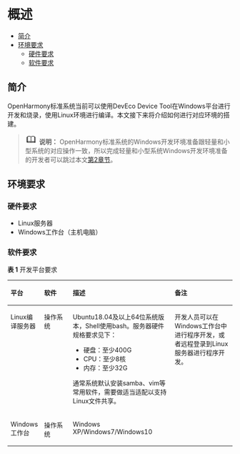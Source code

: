 # 概述<a name="ZH-CN_TOPIC_0000001135547521"></a>

-   [简介](#section18217135811916)
-   [环境要求](#section466851916410)
    -   [硬件要求](#section19682305453)
    -   [软件要求](#section1595725202314)


## 简介<a name="section18217135811916"></a>

OpenHarmony标准系统当前可以使用DevEco Device Tool在Windows平台进行开发和烧录，使用Linux环境进行编译。本文接下来将介绍如何进行对应环境的搭建。

>![](public_sys-resources/icon-note.gif) **说明：** 
>OpenHarmony标准系统的Windows开发环境准备跟轻量和小型系统的对应操作一致，所以完成轻量和小型系统Windows开发环境准备的开发者可以跳过本文[第2章节](Windows开发环境准备-9.md)。

## 环境要求<a name="section466851916410"></a>

### 硬件要求<a name="section19682305453"></a>

-   Linux服务器
-   Windows工作台（主机电脑）

### 软件要求<a name="section1595725202314"></a>

**表 1**  开发平台要求

<a name="tc50585b2b3fe43f7835154789b0e25af"></a>
<table><thead align="left"><tr id="ra9df6acc53154b819d5f86d885d994de"><th class="cellrowborder" valign="top" width="8.53%" id="mcps1.2.5.1.1"><p id="a999bb40532eb4f74a7383e1e776bb94a"><a name="a999bb40532eb4f74a7383e1e776bb94a"></a><a name="a999bb40532eb4f74a7383e1e776bb94a"></a>平台</p>
</th>
<th class="cellrowborder" valign="top" width="14.49%" id="mcps1.2.5.1.2"><p id="ae63cf791fbe348d3b907d20fc4927df8"><a name="ae63cf791fbe348d3b907d20fc4927df8"></a><a name="ae63cf791fbe348d3b907d20fc4927df8"></a>软件</p>
</th>
<th class="cellrowborder" valign="top" width="47%" id="mcps1.2.5.1.3"><p id="a54c4c80c43c84cb187342865a1d2b51e"><a name="a54c4c80c43c84cb187342865a1d2b51e"></a><a name="a54c4c80c43c84cb187342865a1d2b51e"></a>描述</p>
</th>
<th class="cellrowborder" valign="top" width="29.98%" id="mcps1.2.5.1.4"><p id="a11e8d096fb204378a63d8805cd6d1f88"><a name="a11e8d096fb204378a63d8805cd6d1f88"></a><a name="a11e8d096fb204378a63d8805cd6d1f88"></a>备注</p>
</th>
</tr>
</thead>
<tbody><tr id="row117591159175819"><td class="cellrowborder" valign="top" width="8.53%" headers="mcps1.2.5.1.1 "><p id="a0c1290183f2548898dbfc516a4db2c4b"><a name="a0c1290183f2548898dbfc516a4db2c4b"></a><a name="a0c1290183f2548898dbfc516a4db2c4b"></a>Linux编译服务器</p>
</td>
<td class="cellrowborder" valign="top" width="14.49%" headers="mcps1.2.5.1.2 "><p id="a687efa8001f140488dc1da9a2ee8f6d1"><a name="a687efa8001f140488dc1da9a2ee8f6d1"></a><a name="a687efa8001f140488dc1da9a2ee8f6d1"></a>操作系统</p>
</td>
<td class="cellrowborder" valign="top" width="47%" headers="mcps1.2.5.1.3 "><p id="ace724e00c9094eccb8c600d6ad426ed8"><a name="ace724e00c9094eccb8c600d6ad426ed8"></a><a name="ace724e00c9094eccb8c600d6ad426ed8"></a>Ubuntu18.04及以上64位系统版本，Shell使用bash。服务器硬件规格要求见下：</p>
<a name="ul152485517227"></a><a name="ul152485517227"></a><ul id="ul152485517227"><li>硬盘：至少400G</li><li>CPU：至少8核</li><li>内存：至少32G</li></ul>
<p id="p17176265243"><a name="p17176265243"></a><a name="p17176265243"></a>通常系统默认安装samba、vim等常用软件，需要做适当适配以支持Linux文件共享。</p>
</td>
<td class="cellrowborder" rowspan="2" valign="top" width="29.98%" headers="mcps1.2.5.1.4 "><p id="a4d0e2c8444484554ab58949ce322be32"><a name="a4d0e2c8444484554ab58949ce322be32"></a><a name="a4d0e2c8444484554ab58949ce322be32"></a>开发人员可以在Windows工作台中进行程序开发，或者远程登录到Linux服务器进行程序开发。</p>
</td>
</tr>
<tr id="r85c4bf56ff3244e48db9d2f5b622b340"><td class="cellrowborder" valign="top" headers="mcps1.2.5.1.1 "><p id="a8e99fd0262cb4489b70cf86c2144c294"><a name="a8e99fd0262cb4489b70cf86c2144c294"></a><a name="a8e99fd0262cb4489b70cf86c2144c294"></a>Windows工作台</p>
</td>
<td class="cellrowborder" valign="top" headers="mcps1.2.5.1.2 "><p id="a44d6164ce2e9421f9ade362f600c2815"><a name="a44d6164ce2e9421f9ade362f600c2815"></a><a name="a44d6164ce2e9421f9ade362f600c2815"></a>操作系统</p>
</td>
<td class="cellrowborder" valign="top" headers="mcps1.2.5.1.3 "><p id="a1c17349e334a44ada5c5f150457fe17d"><a name="a1c17349e334a44ada5c5f150457fe17d"></a><a name="a1c17349e334a44ada5c5f150457fe17d"></a>Windows XP/Windows7/Windows10</p>
</td>
</tr>
</tbody>
</table>

